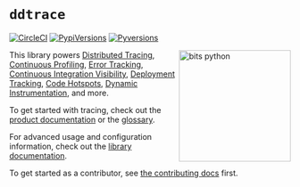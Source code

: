 # `ddtrace`

[![CircleCI](https://circleci.com/gh/DataDog/dd-trace-py/tree/2.x.svg?style=svg)](https://circleci.com/gh/DataDog/dd-trace-py/tree/2.x)
[![PypiVersions](https://img.shields.io/pypi/v/ddtrace.svg)](https://pypi.org/project/ddtrace/)
[![Pyversions](https://img.shields.io/pypi/pyversions/ddtrace.svg?style=flat)](https://pypi.org/project/ddtrace/)

<img align="right" src="https://user-images.githubusercontent.com/6321485/167082083-53f6e48f-1843-4708-9b98-587c94f7ddb3.png" alt="bits python" width="200px"/>

This library powers [Distributed Tracing](https://docs.datadoghq.com/tracing/),
 [Continuous Profiling](https://docs.datadoghq.com/tracing/profiler/),
 [Error Tracking](https://docs.datadoghq.com/tracing/error_tracking/),
 [Continuous Integration Visibility](https://docs.datadoghq.com/continuous_integration/),
 [Deployment Tracking](https://docs.datadoghq.com/tracing/deployment_tracking/),
 [Code Hotspots](https://docs.datadoghq.com/tracing/profiler/connect_traces_and_profiles/),
 [Dynamic Instrumentation](https://docs.datadoghq.com/dynamic_instrumentation/),
 and more.

To get started with tracing, check out the [product documentation][setup docs] or the [glossary][visualization docs].

For advanced usage and configuration information, check out the [library documentation][api docs].

To get started as a contributor, see [the contributing docs](https://ddtrace.readthedocs.io/en/stable/contributing.html) first.

[setup docs]: https://docs.datadoghq.com/tracing/setup/python/
[api docs]: https://ddtrace.readthedocs.io/
[visualization docs]: https://docs.datadoghq.com/tracing/visualization/
